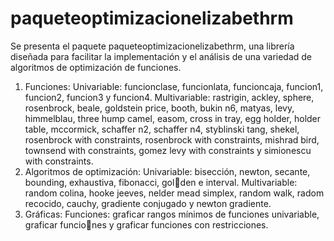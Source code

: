 # paqueteoptimizacionelizabethrm

Se presenta el paquete paqueteoptimizacionelizabethrm, una librería diseñada para
facilitar la implementación y el análisis de una variedad de algoritmos de optimización
de funciones.

1. Funciones:
Univariable: funcionclase, funcionlata, funcioncaja, funcion1, funcion2, funcion3 y funcion4.
Multivariable: rastrigin, ackley, sphere, rosenbrock, beale, goldstein price,
booth, bukin n6, matyas, levy, himmelblau, three hump camel, easom, cross in
tray, egg holder, holder table, mccormick, schaffer n2, schaffer n4, styblinski
tang, shekel, rosenbrock with constraints, rosenbrock with constraints, mishrad
bird, townsend with constraints, gomez levy with constraints y simionescu with
constraints.
2. Algoritmos de optimización:
Univariable: bisección, newton, secante, bounding, exhaustiva, fibonacci, golden e interval.
Multivariable: random colina, hooke jeeves, nelder mead simplex, random
walk, radom recocido, cauchy, gradiente conjugado y newton gradiente.
3. Gráficas:
Funciones: graficar rangos mínimos de funciones univariable, graficar funciones y graficar funciones con restricciones.
